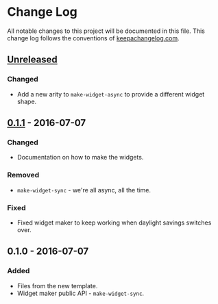 # Change Log
All notable changes to this project will be documented in this file. This change log follows the conventions of [keepachangelog.com](http://keepachangelog.com/).

## [Unreleased]
### Changed
- Add a new arity to `make-widget-async` to provide a different widget shape.

## [0.1.1] - 2016-07-07
### Changed
- Documentation on how to make the widgets.

### Removed
- `make-widget-sync` - we're all async, all the time.

### Fixed
- Fixed widget maker to keep working when daylight savings switches over.

## 0.1.0 - 2016-07-07
### Added
- Files from the new template.
- Widget maker public API - `make-widget-sync`.

[Unreleased]: https://github.com/your-name/my-proj/compare/0.1.1...HEAD
[0.1.1]: https://github.com/your-name/my-proj/compare/0.1.0...0.1.1
